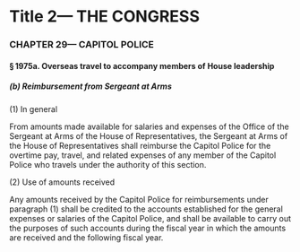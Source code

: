 
# Title 2— THE CONGRESS
### CHAPTER 29— CAPITOL POLICE
#### § 1975a. Overseas travel to accompany members of House leadership
##### (b) Reimbursement from Sergeant at Arms

(1) In general

From amounts made available for salaries and expenses of the Office of the Sergeant at Arms of the House of Representatives, the Sergeant at Arms of the House of Representatives shall reimburse the Capitol Police for the overtime pay, travel, and related expenses of any member of the Capitol Police who travels under the authority of this section.

(2) Use of amounts received

Any amounts received by the Capitol Police for reimbursements under paragraph (1) shall be credited to the accounts established for the general expenses or salaries of the Capitol Police, and shall be available to carry out the purposes of such accounts during the fiscal year in which the amounts are received and the following fiscal year.
